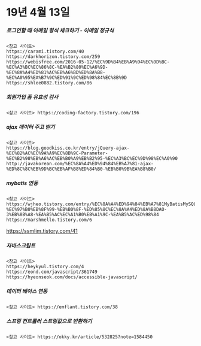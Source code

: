 # 19년 4월 13일

##### 로그인할 때 이메일 형식 체크하기 - 이메일 정규식
	<참고 사이트>
	https://carami.tistory.com/40
	https://darkhorizon.tistory.com/259
	https://webisfree.com/2016-05-12/%EC%9D%B4%EB%A9%94%EC%9D%BC-%EC%A3%BC%EC%86%8C-%EA%B2%80%EC%A6%9D-%EC%8A%A4%ED%81%AC%EB%A6%BD%ED%8A%B8-%EC%A0%95%EA%B7%9C%ED%91%9C%ED%98%84%EC%8B%9D
	https://shlee0882.tistory.com/86

##### 회원가입 폼 유효성 검사
	<참고 사이트> https://coding-factory.tistory.com/196

##### ajax 데이터 주고 받기
	<참고 사이트>
	https://blog.goodkiss.co.kr/entry/jQuery-ajax-%EC%82%AC%EC%9A%A9%EC%8B%9C-Parameter-%EC%B2%98%EB%A6%AC%EB%B0%A9%EB%B2%95-%EC%A3%BC%EC%9D%98%EC%A0%90
	http://javakorean.com/%EC%8A%A4%ED%94%84%EB%A7%81-ajax-%ED%8C%8C%EB%9D%BC%EB%AF%B8%ED%84%B0-%EB%B0%9B%EA%B8%B0/

##### mybatis 연동
	<참고 사이트>
	https://wjheo.tistory.com/entry/%EC%8A%A4%ED%94%84%EB%A7%81MyBatisMySQL-%EC%97%B0%EB%8F%99-%EB%B0%8F-%ED%85%8C%EC%8A%A4%ED%8A%B8DAO-3%EB%8B%A8-%EA%B5%AC%EC%A1%B0%EB%A1%9C-%EA%B5%AC%ED%98%84
	https://marshmello.tistory.com/6
https://ssmlim.tistory.com/41

##### 자바스크립트
	<참고 사이트>
	https://heykyul.tistory.com/4
	https://eond.com/javascript/361749
	https://hyeonseok.com/docs/accessible-javascript/

##### 데이터 베이스 연동
	<참고 사이트> https://emflant.tistory.com/38

##### 스프링 컨트롤러 스트링값으로 반환하기
	<참고 사이트> https://okky.kr/article/532825?note=1584450
